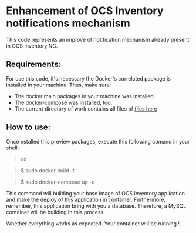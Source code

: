 # Enhancement of OCS Inventory notifications mechanism

This code represents an improve of notification mechanism already present in OCS Inventory NG.

## Requirements:
For use this code, it's necessary the Docker's correlated package is installed in your machine. Thus, make sure:
- The docker main packages in your machine was installed.
- The docker-compose was installed, too.
- The current directory of work contains all files of [files here](https://duckduckgo.com)

## How to use:
Once nstalled this preview packages, execute this following comand in your shell:

> cd 

> $ sudo docker build -t 

> $ sudo docker-compose up -d

This command will building your base image of OCS Inventory application and make the deploy of this application in container.
Furthermore, remember, this application bring with you a database. Therefore, a MySQL container will be building in this process.

Whether everything works as expected. Your container will be running !.



